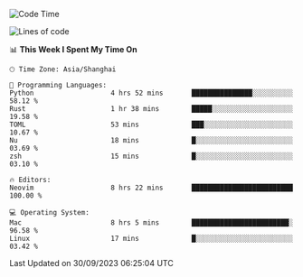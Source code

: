 <!--START_SECTION:waka-->
![Code Time](http://img.shields.io/badge/Code%20Time-1%2C626%20hrs%2013%20mins-blue)

![Lines of code](https://img.shields.io/badge/From%20Hello%20World%20I%27ve%20Written-287.2%20thousand%20lines%20of%20code-blue)

📊 **This Week I Spent My Time On** 

```text
🕑︎ Time Zone: Asia/Shanghai

💬 Programming Languages: 
Python                   4 hrs 52 mins       ███████████████░░░░░░░░░░   58.12 % 
Rust                     1 hr 38 mins        █████░░░░░░░░░░░░░░░░░░░░   19.58 % 
TOML                     53 mins             ███░░░░░░░░░░░░░░░░░░░░░░   10.67 % 
Nu                       18 mins             █░░░░░░░░░░░░░░░░░░░░░░░░   03.69 % 
zsh                      15 mins             █░░░░░░░░░░░░░░░░░░░░░░░░   03.10 % 

🔥 Editors: 
Neovim                   8 hrs 22 mins       █████████████████████████   100.00 % 

💻 Operating System: 
Mac                      8 hrs 5 mins        ████████████████████████░   96.58 % 
Linux                    17 mins             █░░░░░░░░░░░░░░░░░░░░░░░░   03.42 % 
```


 Last Updated on 30/09/2023 06:25:04 UTC
<!--END_SECTION:waka-->
